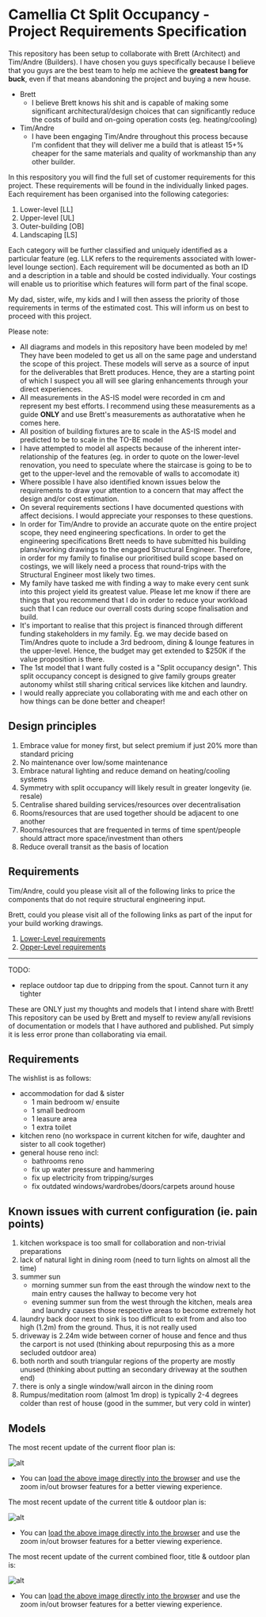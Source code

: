 # Camellia Ct Split Occupancy - Project Requirements Specification

This repository has been setup to collaborate with Brett (Architect) and Tim/Andre (Builders). I have chosen you guys specifically because I believe that you guys are the best team to help me achieve the **greatest bang for buck**, even if that means abandoning the project and buying a new house. 
* Brett 
  * I believe Brett knows his shit and is capable of making some significant architectural/design choices that can significantly reduce the costs of build and on-going operation costs (eg. heating/cooling) 
* Tim/Andre
  * I have been engaging Tim/Andre throughout this process because I'm confident that they will deliver me a build that is atleast 15+% cheaper for the same materials and quality of workmanship than any other builder. 

In this respository you will find the full set of customer requirements for this project. These requirements will be found in the individually linked pages. Each requirement has been organised into the following categories:
1. Lower-level [LL]
2. Upper-level [UL]
3. Outer-building [OB]
4. Landscaping [LS] 

Each category will be further classified and uniquely identified as a particular feature (eg. LLK refers to the requirements associated with lower-level lounge section). Each requirement will be documented as both an ID and a description in a table and should be costed individually. Your costings will enable us to prioritise which features will form part of the final scope. 

My dad, sister, wife, my kids and I will then assess the priority of those requirements in terms of the estimated cost. This will inform us on best to proceed with this project.

Please note:
* All diagrams and models in this repository have been modeled by me! They have been modeled to get us all on the same page and understand the scope of this project. These models will serve as a source of input for the deliverables that Brett produces. Hence, they are a starting point of which I suspect you all will see glaring enhancements through your direct experiences.
* All measurements in the AS-IS model were recorded in cm and represent my best efforts. I recommend using these measurements as a guide **ONLY** and use Brett's measurements as authoratative when he comes here.
* All position of building fixtures are to scale in the AS-IS model and predicted to be to scale in the TO-BE model 
* I have attempted to model all aspects because of the inherent inter-relationship of the features (eg. in order to quote on the lower-level renovation, you need to speculate where the staircase is going to be to get to the upper-level and the removable of walls to accomodate it)
* Where possible I have also identified known issues below the requirements to draw your attention to a concern that may affect the design and/or cost estimation.
* On several requirements sections I have documented questions with affect decisions. I would appreciate your responses to these questions.
* In order for Tim/Andre to provide an accurate quote on the entire project scope, they need engineering specfications. In order to get the engineering specifications Brett needs to have submitted his building plans/working drawings to the engaged Structural Engineer. Therefore, in order for my family to finalise our prioritised build scope based on costings, we will likely need a process that round-trips with the Structural Engineer most likely two times. 
* My family have tasked me with finding a way to make every cent sunk into this project yield its greatest value. Please let me know if there are things that you recommend that I do in order to reduce your workload such that I can reduce our overrall costs during scope finalisation and build.
* It's important to realise that this project is financed through different funding stakeholders in my family. Eg. we may decide based on Tim/Andres quote to include a 3rd bedroom, dining & lounge features in the upper-level. Hence, the budget may get extended to $250K if the value proposition is there.
* The 1st model that I want fully costed is a "Split occupancy design". This split occupancy concept is designed to give family groups greater autonomy whilst still sharing critical services like kitchen and laundry.  
* I would really appreciate you collaborating with me and each other on how things can be done better and cheaper!


## Design principles

1. Embrace value for money first, but select premium if just 20% more than standard pricing
2. No maintenance over low/some maintenance
3. Embrace natural lighting and reduce demand on heating/cooling systems
4. Symmetry with split occupancy will likely result in greater longevity (ie. resale)
5. Centralise shared building services/resources over decentralisation
6. Rooms/resources that are used together should be adjacent to one another
7. Rooms/resources that are frequented in terms of time spent/people should attract more space/investment than others
8. Reduce overall transit as the basis of location


## Requirements

Tim/Andre, could you please visit all of the following links to price the components that do not require structural engineering input.

Brett, could you please visit all of the following links as part of the input for your build working drawings.

1. [Lower-Level requirements](./lower-level/Lower-Level-requirements.md)
2. [Opper-Level requirements](./upper-level/Upper-Level-requirements.md)

---
TODO:
* replace outdoor tap due to dripping from the spout. Cannot turn it any tighter




These are ONLY just my thoughts and models that I intend share with Brett! This repository can be used by Brett and myself to review any/all revisions of documentation or models that I have authored and published. Put simply it is less error prone than collaborating via email.

## Requirements
The wishlist is as follows:
- accommodation for dad & sister
  - 1 main bedroom w/ ensuite
  - 1 small bedroom
  - 1 leasure area
  - 1 extra toilet
- kitchen reno (no workspace in current kitchen for wife, daughter and sister to all cook together)
- general house reno incl:
  - bathrooms reno
  - fix up water pressure and hammering
  - fix up electricity from tripping/surges
  - fix outdated windows/wardrobes/doors/carpets around house


## Known issues with current configuration (ie. pain points)
1. kitchen workspace is too small for collaboration and non-trivial preparations 
2. lack of natural light in dining room (need to turn lights on almost all the time)
3. summer sun
    * morning summer sun from the east  through the window next to the main entry causes the hallway to become very hot
    * evening summer sun from the west through the kitchen, meals area and laundry causes those respective areas to become extremely hot
4. laundry back door next to sink is too difficult to exit from and also too high (1.2m) from the ground. Thus, it is not really used
5. driveway is 2.24m wide between corner of house and fence and thus the carport is not used (thinking about repurposing this as a more secluded outdoor area)
6. both north and south triangular regions of the property are mostly unused (thinking about putting an secondary driveway at the southen end)
7. there is only a single window/wall aircon in the dining room
8. Rumpus/meditation room (almost 1m drop) is typically 2-4 degrees colder than rest of house (good in the summer, but very cold in winter)

## Models

The most recent update of the current floor plan is:

![alt](./house_floor_plan.svg)

* You can [load the above image directly into the browser](https://raw.githubusercontent.com/ashinw/house-prj-pub/master/house_floor_plan.svg) and use the zoom in/out browser features for a better viewing experience.


The most recent update of the current title & outdoor plan is:

![alt](./title_and_outdoor_plan.svg)

* You can [load the above image directly into the browser](https://raw.githubusercontent.com/ashinw/house-prj-pub/master/title_and_outdoor_plan.svg) and use the zoom in/out browser features for a better viewing experience.


The most recent update of the current combined floor, title & outdoor plan is:

![alt](./combo_title_and_outdoor_and_floor_plan.svg)

* You can [load the above image directly into the browser](https://raw.githubusercontent.com/ashinw/house-prj-pub/master/combo_title_and_outdoor_and_floor_plan.svg) and use the zoom in/out browser features for a better viewing experience.